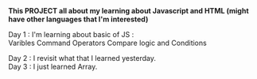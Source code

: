 <!DOCTYPE html>
<html>
  <head>
    <b> This PROJECT all about my learning about Javascript and HTML (might have other languages that I'm interested) </b>
  </head>
  <body>
    <p> Day 1  : I'm learning about basic of JS : <br>
      Varibles Command Operators Compare logic and Conditions
    </p>
    <p> Day 2 : I revisit what that I learned yesterday. <br>
      Day 3 : I just learned Array.
    </p>
  </body>
</html>

